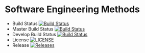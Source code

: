 # Software Engineering Methods

- Build Status [![Build Status](https://travis-ci.org/40418893/sem.svg?branch=master)](https://travis-ci.org/40418893/sem)
- Master Build Status [![Build Status](https://travis-ci.org/40418893/sem.svg?branch=master)](https://travis-ci.org/40418893/sem)
- Develop Build Status [![Build Status](https://travis-ci.org/40418893/sem.svg?branch=develop)](https://travis-ci.org/40418893/sem)
- License [![LICENSE](https://img.shields.io/github/license/40418893/sem.svg?style=flat-square)](https://github.com/40418893/sem/blob/master/LICENSE)
- Release [![Releases](https://img.shields.io/github/release/40418893/sem/all.svg?style=flat-square)](https://github.com/40418893/sem/releases)